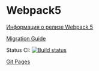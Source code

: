 # Webpack5

[Информация о релизе Webpack 5](https://webpack.js.org/blog/2020-10-10-webpack-5-release/)

[Migration Guide](https://webpack.js.org/migrate/5/)

Status CI: [![Build status](https://ci.appveyor.com/api/projects/status/d0672m09h32vdd6f?svg=true)](https://ci.appveyor.com/project/Gto1103/ahj-collapse)

[Git Pages](https://gto1103.github.io/AHJ-collapse/)
